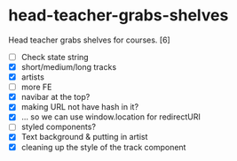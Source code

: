 # head-teacher-grabs-shelves

Head teacher grabs shelves for courses. [6]

- [ ] Check state string
- [x] short/medium/long tracks
- [x] artists
- [ ] more FE
- [x] navibar at the top?
- [x] making URL not have hash in it?
- [x] ... so we can use window.location for redirectURI
- [ ] styled components?
- [x] Text background & putting in artist
- [x] cleaning up the style of the track component
